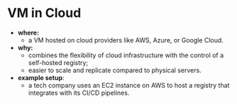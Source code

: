 # VM in Cloud

- **where:** 
  - a VM hosted on cloud providers like AWS, Azure, or Google Cloud.
- **why:**
  - combines the flexibility of cloud infrastructure with the control of a self-hosted registry;
  - easier to scale and replicate compared to physical servers.
- **example setup**:
  - a tech company uses an EC2 instance on AWS to host a registry that integrates with its CI/CD pipelines.
